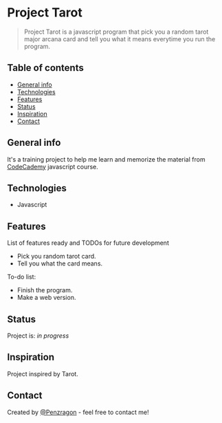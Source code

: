 # Project Tarot

> Project Tarot is a javascript program that pick you a random tarot major arcana card and tell you what it means everytime you run the program.

## Table of contents

- [General info](#general-info)
- [Technologies](#technologies)
- [Features](#features)
- [Status](#status)
- [Inspiration](#inspiration)
- [Contact](#contact)

## General info

It's a training project to help me learn and memorize the material from [CodeCademy](https://www.codecademy.com/) javascript course.

## Technologies

- Javascript

## Features

List of features ready and TODOs for future development

- Pick you random tarot card.
- Tell you what the card means.

To-do list:

- Finish the program.
- Make a web version.

## Status

Project is: _in progress_

## Inspiration

Project inspired by Tarot.

## Contact

Created by [@Penzragon](https://www.linkedin.com/in/rifky-aliffa-5981b2203/) - feel free to contact me!
